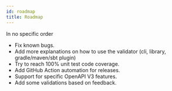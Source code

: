 ```yaml
---
id: roadmap
title: Roadmap
---
```


In no specific order

- Fix known bugs.
- Add more explanations on how to use the validator (cli, library, gradle/maven/sbt plugin)
- Try to reach 100% unit test code coverage.
- Add GitHub Action automation for releases.
- Support for specific OpenAPI V3 features.
- Add some validations based on feedback.